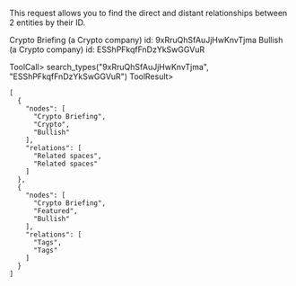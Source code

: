 This request allows you to find the direct and distant relationships between 2 entities by their ID.

Crypto Briefing (a Crypto company) id: 9xRruQhSfAuJjHwKnvTjma
Bullish (a Crypto company) id: ESShPFkqfFnDzYkSwGGVuR

ToolCall> search_types("9xRruQhSfAuJjHwKnvTjma", "ESShPFkqfFnDzYkSwGGVuR")
ToolResult>
```
[
  {
    "nodes": [
      "Crypto Briefing",
      "Crypto",
      "Bullish"
    ],
    "relations": [
      "Related spaces",
      "Related spaces"
    ]
  },
  {
    "nodes": [
      "Crypto Briefing",
      "Featured",
      "Bullish"
    ],
    "relations": [
      "Tags",
      "Tags"
    ]
  }
]
```


